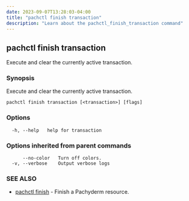 ```yaml
---
date: 2023-09-07T13:28:03-04:00
title: "pachctl finish transaction"
description: "Learn about the pachctl_finish_transaction command"
---
```


## pachctl finish transaction

Execute and clear the currently active transaction.

### Synopsis

Execute and clear the currently active transaction.

```
pachctl finish transaction [<transaction>] [flags]
```

### Options

```
  -h, --help   help for transaction
```

### Options inherited from parent commands

```
      --no-color   Turn off colors.
  -v, --verbose    Output verbose logs
```

### SEE ALSO

* [pachctl finish](../pachctl_finish)	 - Finish a Pachyderm resource.

